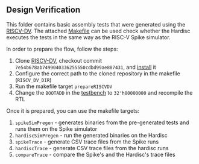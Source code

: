 ## Design Verification 

This folder contains basic assembly tests that were generated using the [RISCV-DV](https://github.com/chipsalliance/riscv-dv).
The attached [Makefile](https://github.com/janomach/the-hardisc/blob/main/tests/riscv-dv/Makefile) can be used check whether the Hardisc executes the tests in the same way as the RISC-V Spike simulator.

In order to prepare the flow, follow the steps:

1. Clone [RISCV-DV](https://github.com/chipsalliance/riscv-dv), checkout commit `7e54b678ab7499040336255550cdbd99ae887431`, and [install](https://github.com/chipsalliance/riscv-dv?tab=readme-ov-file#install-riscv-dv) it
2. Configure the correct path to the cloned repository in the makefile (`RISCV_DV_DIR`)
3. Run the makefile target `prepareRISCVDV`
4. Change the `BOOTADD` in the [testbench](https://github.com/janomach/the-hardisc/blob/main/ver/tb_mh_wrapper.sv) to `32'h80000000` and recompile the RTL

Once it is prepared, you can use the makefile targets:

1. `spikeSimPregen` - generates binaries from the pre-generated tests and runs them on the Spike simulator
2. `hardiscSimPregen` - run the generated binaries on the Hardisc
3. `spikeTrace` - generate CSV trace files from the Spike runs
4. `hardiscTrace` - generate CSV trace files from the hardisc runs
5. `compareTrace` - compare the Spike's and the Hardisc's trace files 
